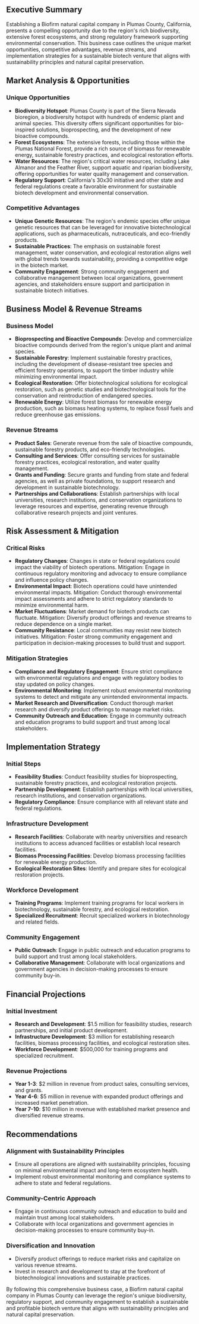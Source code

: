 ## Executive Summary

Establishing a Biofirm natural capital company in Plumas County, California, presents a compelling opportunity due to the region's rich biodiversity, extensive forest ecosystems, and strong regulatory framework supporting environmental conservation. This business case outlines the unique market opportunities, competitive advantages, revenue streams, and implementation strategies for a sustainable biotech venture that aligns with sustainability principles and natural capital preservation.

## Market Analysis & Opportunities

### Unique Opportunities
- **Biodiversity Hotspot**: Plumas County is part of the Sierra Nevada bioregion, a biodiversity hotspot with hundreds of endemic plant and animal species. This diversity offers significant opportunities for bio-inspired solutions, bioprospecting, and the development of new bioactive compounds.
- **Forest Ecosystems**: The extensive forests, including those within the Plumas National Forest, provide a rich source of biomass for renewable energy, sustainable forestry practices, and ecological restoration efforts.
- **Water Resources**: The region's critical water resources, including Lake Almanor and the Feather River, support aquatic and riparian biodiversity, offering opportunities for water quality management and conservation.
- **Regulatory Support**: California's 30x30 initiative and other state and federal regulations create a favorable environment for sustainable biotech development and environmental conservation.

### Competitive Advantages
- **Unique Genetic Resources**: The region's endemic species offer unique genetic resources that can be leveraged for innovative biotechnological applications, such as pharmaceuticals, nutraceuticals, and eco-friendly products.
- **Sustainable Practices**: The emphasis on sustainable forest management, water conservation, and ecological restoration aligns well with global trends towards sustainability, providing a competitive edge in the biotech market.
- **Community Engagement**: Strong community engagement and collaborative management between local organizations, government agencies, and stakeholders ensure support and participation in sustainable biotech initiatives.

## Business Model & Revenue Streams

### Business Model
- **Bioprospecting and Bioactive Compounds**: Develop and commercialize bioactive compounds derived from the region's unique plant and animal species.
- **Sustainable Forestry**: Implement sustainable forestry practices, including the development of disease-resistant tree species and efficient forestry operations, to support the timber industry while minimizing environmental impact.
- **Ecological Restoration**: Offer biotechnological solutions for ecological restoration, such as genetic studies and biotechnological tools for the conservation and reintroduction of endangered species.
- **Renewable Energy**: Utilize forest biomass for renewable energy production, such as biomass heating systems, to replace fossil fuels and reduce greenhouse gas emissions.

### Revenue Streams
- **Product Sales**: Generate revenue from the sale of bioactive compounds, sustainable forestry products, and eco-friendly technologies.
- **Consulting and Services**: Offer consulting services for sustainable forestry practices, ecological restoration, and water quality management.
- **Grants and Funding**: Secure grants and funding from state and federal agencies, as well as private foundations, to support research and development in sustainable biotechnology.
- **Partnerships and Collaborations**: Establish partnerships with local universities, research institutions, and conservation organizations to leverage resources and expertise, generating revenue through collaborative research projects and joint ventures.

## Risk Assessment & Mitigation

### Critical Risks
- **Regulatory Changes**: Changes in state or federal regulations could impact the viability of biotech operations. Mitigation: Engage in continuous regulatory monitoring and advocacy to ensure compliance and influence policy changes.
- **Environmental Impact**: Biotech operations could have unintended environmental impacts. Mitigation: Conduct thorough environmental impact assessments and adhere to strict regulatory standards to minimize environmental harm.
- **Market Fluctuations**: Market demand for biotech products can fluctuate. Mitigation: Diversify product offerings and revenue streams to reduce dependence on a single market.
- **Community Resistance**: Local communities may resist new biotech initiatives. Mitigation: Foster strong community engagement and participation in decision-making processes to build trust and support.

### Mitigation Strategies
- **Compliance and Regulatory Engagement**: Ensure strict compliance with environmental regulations and engage with regulatory bodies to stay updated on policy changes.
- **Environmental Monitoring**: Implement robust environmental monitoring systems to detect and mitigate any unintended environmental impacts.
- **Market Research and Diversification**: Conduct thorough market research and diversify product offerings to manage market risks.
- **Community Outreach and Education**: Engage in community outreach and education programs to build support and trust among local stakeholders.

## Implementation Strategy

### Initial Steps
- **Feasibility Studies**: Conduct feasibility studies for bioprospecting, sustainable forestry practices, and ecological restoration projects.
- **Partnership Development**: Establish partnerships with local universities, research institutions, and conservation organizations.
- **Regulatory Compliance**: Ensure compliance with all relevant state and federal regulations.

### Infrastructure Development
- **Research Facilities**: Collaborate with nearby universities and research institutions to access advanced facilities or establish local research facilities.
- **Biomass Processing Facilities**: Develop biomass processing facilities for renewable energy production.
- **Ecological Restoration Sites**: Identify and prepare sites for ecological restoration projects.

### Workforce Development
- **Training Programs**: Implement training programs for local workers in biotechnology, sustainable forestry, and ecological restoration.
- **Specialized Recruitment**: Recruit specialized workers in biotechnology and related fields.

### Community Engagement
- **Public Outreach**: Engage in public outreach and education programs to build support and trust among local stakeholders.
- **Collaborative Management**: Collaborate with local organizations and government agencies in decision-making processes to ensure community buy-in.

## Financial Projections

### Initial Investment
- **Research and Development**: $1.5 million for feasibility studies, research partnerships, and initial product development.
- **Infrastructure Development**: $3 million for establishing research facilities, biomass processing facilities, and ecological restoration sites.
- **Workforce Development**: $500,000 for training programs and specialized recruitment.

### Revenue Projections
- **Year 1-3**: $2 million in revenue from product sales, consulting services, and grants.
- **Year 4-6**: $5 million in revenue with expanded product offerings and increased market penetration.
- **Year 7-10**: $10 million in revenue with established market presence and diversified revenue streams.

## Recommendations

### Alignment with Sustainability Principles
- Ensure all operations are aligned with sustainability principles, focusing on minimal environmental impact and long-term ecosystem health.
- Implement robust environmental monitoring and compliance systems to adhere to state and federal regulations.

### Community-Centric Approach
- Engage in continuous community outreach and education to build and maintain trust among local stakeholders.
- Collaborate with local organizations and government agencies in decision-making processes to ensure community buy-in.

### Diversification and Innovation
- Diversify product offerings to reduce market risks and capitalize on various revenue streams.
- Invest in research and development to stay at the forefront of biotechnological innovations and sustainable practices.

By following this comprehensive business case, a Biofirm natural capital company in Plumas County can leverage the region's unique biodiversity, regulatory support, and community engagement to establish a sustainable and profitable biotech venture that aligns with sustainability principles and natural capital preservation.